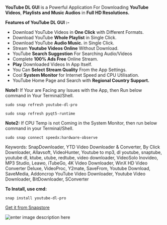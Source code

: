 **YouTube DL GUI** is a Powerful Application For Downloading **YouTube Videos**, **Playlists and Music Audios** in **Full HD Resolutions.**

**Features of YouTube DL GUI :-**

 * Download YouTube Videos in **One Click** with Different Formats.
 * Download YouTube **Whole Playlist** in Single Click.
 * Download YouTube **Audio Music.** in Single Click.
 * Stream **Youtube Videos Online** Without Download.
 * YouTube **Search Suggestion** For Searching Audio/Videos
 * Complete **100% Ads Free** Online Stream.
 * **Play** Downloaded Videos In App Itself.
 * You Can **Select Stream Quality** From the App Settings.
 * Cool **System Monitor** for Internet Speed and CPU Utilisation.
 * YouTube Home Page and Search with **Regional Country Support.**

**Note1:** If Your are Facing any Issues with the App, then Run below command in Your Terminal/Shell.

```sudo snap refresh youtube-dl-pro```

```sudo snap refresh pyqt5-runtime```


**Note2:**  If CPU Temp is not Coming in the System Monitor, then run below command in your Terminal/Shell.

```
sudo snap connect speedx:hardware-observe
```

Keywords: SnapDownloader, YTD Video Downloader & Converter, By Click Downloader, Allavsoft, VideoHunter, Youtube to mp3, dl youtube, snaptube, youtube dl, ktube, utube, redtube, video downloader, VideoSolo Inovideo, MP3 Studio, Leawo, iTubeGo, 4K Video Downloader, WinX HD Video Converter Deluxe, VideoProc, Y2mate, SaveFrom, Youtube Download, SaveMedia, Addoncrop YouTube Video Downloader, Youtube Video Downloader, BitDownloader, SConverter

**To Install, use cmd:**

    snap install youtube-dl-pro

[Get it from Snapstore](https://snapcraft.io/youtube-dl-pro)

![enter image description here](https://camo.githubusercontent.com/ab077b20ad9938c23fbdac223ab101df5ed27329bbadbe7f98bfd62d5808f0a7/68747470733a2f2f736e617063726166742e696f2f7374617469632f696d616765732f6261646765732f656e2f736e61702d73746f72652d626c61636b2e737667)


